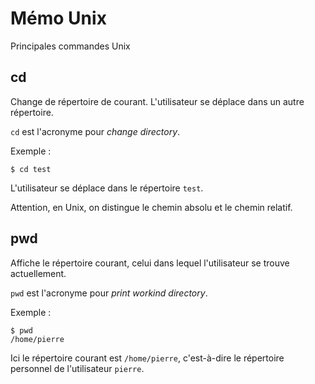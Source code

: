 # Mémo Unix

Principales commandes Unix 


## cd 

Change de répertoire de courant. L'utilisateur se déplace dans un autre répertoire.

`cd` est l'acronyme pour *change directory*.

Exemple :
```
$ cd test
```
L'utilisateur se déplace dans le répertoire `test`.

Attention, en Unix, on distingue le chemin absolu et le chemin relatif. 


## pwd

Affiche le répertoire courant, celui dans lequel l'utilisateur se trouve actuellement.

`pwd` est l'acronyme pour *print workind directory*.

Exemple :
```
$ pwd
/home/pierre
```
Ici le répertoire courant est `/home/pierre`, c'est-à-dire le répertoire personnel de l'utilisateur `pierre`.

 


